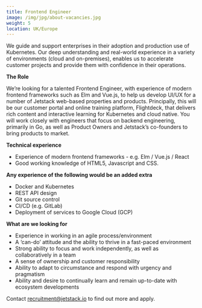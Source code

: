 ```yaml
---
title: Frontend Engineer
image: /img/jpg/about-vacancies.jpg
weight: 5
location: UK/Europe
---
```


We guide and support enterprises in their adoption and production use of Kubernetes. Our deep understanding and real-world experience in a variety of environments (cloud and on-premises), enables us to accelerate customer projects and provide them with confidence in their operations.

**The Role**

We’re looking for a talented Frontend Engineer, with experience of modern frontend frameworks such as Elm and Vue.js, to help us develop UI/UX for a number of Jetstack web-based properties and products. Principally, this will be our customer portal and online training platform, Flightdeck, that delivers rich content and interactive learning for Kubernetes and cloud native. You will work closely with engineers that focus on backend engineering, primarily in Go, as well as Product Owners and Jetstack’s co-founders to bring products to market.

**Technical experience**

* Experience of modern frontend frameworks - e.g. Elm / Vue.js / React
* Good working knowledge of HTML5, Javascript and CSS.

**Any experience of the following would be an added extra**

* Docker and Kubernetes
* REST API design
* Git source control
* CI/CD (e.g. GitLab)
* Deployment of services to Google Cloud (GCP)

**What are we looking for**

* Experience in working in an agile process/environment
* A ‘can-do’ attitude and the ability to thrive in a fast-paced environment
* Strong ability to focus and work independently, as well as collaboratively in a team
* A sense of ownership and customer responsibility
* Ability to adapt to circumstance and respond with urgency and pragmatism
* Ability and desire to continually learn and remain up-to-date with ecosystem developments


Contact <a href="mailto:recruitment@jetstack.io">recruitment@jetstack.io</a> to find out more and apply.
